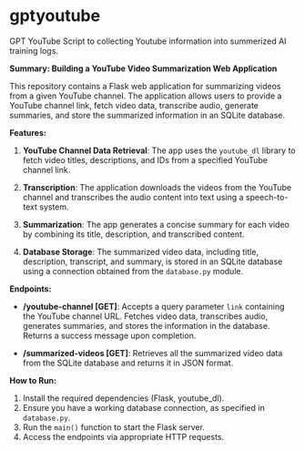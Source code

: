 # gptyoutube
GPT YouTube Script to collecting Youtube information into summerized AI training logs.

**Summary: Building a YouTube Video Summarization Web Application**

This repository contains a Flask web application for summarizing videos from a given YouTube channel. The application allows users to provide a YouTube channel link, fetch video data, transcribe audio, generate summaries, and store the summarized information in an SQLite database.

**Features:**

1. **YouTube Channel Data Retrieval**: The app uses the `youtube_dl` library to fetch video titles, descriptions, and IDs from a specified YouTube channel link.

2. **Transcription**: The application downloads the videos from the YouTube channel and transcribes the audio content into text using a speech-to-text system.

3. **Summarization**: The app generates a concise summary for each video by combining its title, description, and transcribed content.

4. **Database Storage**: The summarized video data, including title, description, transcript, and summary, is stored in an SQLite database using a connection obtained from the `database.py` module.

**Endpoints:**

- **/youtube-channel [GET]**: Accepts a query parameter `link` containing the YouTube channel URL. Fetches video data, transcribes audio, generates summaries, and stores the information in the database. Returns a success message upon completion.

- **/summarized-videos [GET]**: Retrieves all the summarized video data from the SQLite database and returns it in JSON format.

**How to Run:**

1. Install the required dependencies (Flask, youtube_dl).
2. Ensure you have a working database connection, as specified in `database.py`.
3. Run the `main()` function to start the Flask server.
4. Access the endpoints via appropriate HTTP requests.
